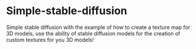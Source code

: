 # Simple-stable-diffusion
Simple stable diffusion with the example of how to create a texture map for 3D models, use the ability of stable diffusion models for the creation of custom textures for you 3D models!
